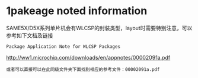 # 1pakeage noted information

SAME5X/D5X系列单片机会有WLCSP的封装类型，layout时需要特别注意，可以参考如下文档及链接
```
Package Application Note for WLCSP Packages
```
http://ww1.microchip.com/downloads/en/appnotes/00002091a.pdf

```
或者可以直接可以在此同级文件夹下面找到相应的参考文件：00002091a.pdf
```

